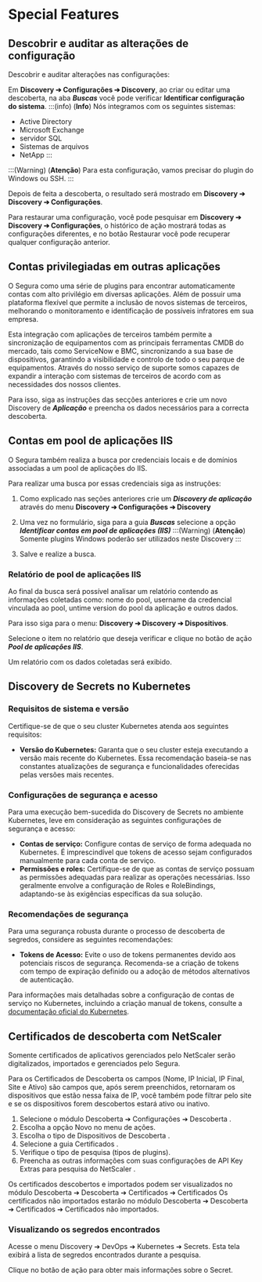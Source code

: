 # Special Features

## **Descobrir e auditar as alterações de configuração**

Descobrir e auditar alterações nas configurações:

Em **Discovery ➔ Configurações ➔ Discovery**, ao criar ou editar uma descoberta, na aba ***Buscas*** você pode verificar **Identificar configuração do sistema**.
:::(info) (**Info**)
Nós integramos com os seguintes sistemas:

* Active Directory  
* Microsoft Exchange  
* servidor SQL  
* Sistemas de arquivos  
* NetApp
:::

:::(Warning) (**Atenção**)
Para esta configuração, vamos precisar do plugin do Windows ou SSH. 
:::

Depois de feita a descoberta, o resultado será mostrado em **Discovery ➔ Discovery ➔ Configurações**.

Para restaurar uma configuração, você pode pesquisar em **Discovery ➔ Discovery ➔ Configurações**, o histórico de ação mostrará todas as configurações diferentes, e no botão Restaurar você pode recuperar qualquer configuração anterior.

## **Contas privilegiadas em outras aplicações**

O Segura como uma série de plugins para encontrar automaticamente contas com alto privilégio em diversas aplicações. Além de possuir uma plataforma flexível que permite a inclusão de novos sistemas de terceiros, melhorando o monitoramento e identificação de possíveis infratores em sua empresa.

Esta integração com aplicações de terceiros também permite a sincronização de equipamentos com as principais ferramentas CMDB do mercado, tais como ServiceNow e BMC, sincronizando a sua base de dispositivos, garantindo a visibilidade e controlo de todo o seu parque de equipamentos. Através do nosso serviço de suporte somos capazes de expandir a interação com sistemas de terceiros de acordo com as necessidades dos nossos clientes.

Para isso, siga as instruções das secções anteriores e crie um novo Discovery de ***Aplicação*** e preencha os dados necessários para a correcta descoberta.

## **Contas em pool de aplicações IIS**

O Segura também realiza a busca por credenciais locais e de domínios associadas a um pool de aplicações do IIS.

Para realizar uma busca por essas credenciais siga as instruções:

1. Como explicado nas seções anteriores crie um ***Discovery de aplicação*** através do menu **Discovery ➔ Configurações ➔ Discovery**  
2. Uma vez no formulário, siga para a guia ***Buscas*** selecione a opção ***Identificar contas em pool de aplicações (IIS)***
:::(Warning) (**Atenção**)
Somente plugins Windows poderão ser utilizados neste Discovery 
:::

3. Salve e realize a busca.

### **Relatório de pool de aplicações IIS**

Ao final da busca será possível analisar um relatório contendo as informações coletadas como: nome do pool, username da credencial vinculada ao pool, untime version do pool da aplicação e outros dados.

Para isso siga para o menu: **Discovery ➔ Discovery ➔ Dispositivos**.

Selecione o item no relatório que deseja verificar e clique no botão de ação ***Pool de aplicações IIS***.

Um relatório com os dados coletadas será exibido.

## **Discovery de Secrets no Kubernetes**

### **Requisitos de sistema e versão**

Certifique-se de que o seu cluster Kubernetes atenda aos seguintes requisitos:

* **Versão do Kubernetes:** Garanta que o seu cluster esteja executando a versão mais recente do Kubernetes. Essa recomendação baseia-se nas constantes atualizações de segurança e funcionalidades oferecidas pelas versões mais recentes.

### **Configurações de segurança e acesso**

Para uma execução bem-sucedida do Discovery de Secrets no ambiente Kubernetes, leve em consideração as seguintes configurações de segurança e acesso:

* **Contas de serviço:** Configure contas de serviço de forma adequada no Kubernetes. É imprescindível que tokens de acesso sejam configurados manualmente para cada conta de serviço.  
* **Permissões e roles:** Certifique-se de que as contas de serviço possuam as permissões adequadas para realizar as operações necessárias. Isso geralmente envolve a configuração de Roles e RoleBindings, adaptando-se às exigências específicas da sua solução.

### **Recomendações de segurança**

Para uma segurança robusta durante o processo de descoberta de segredos, considere as seguintes recomendações:

* **Tokens de Acesso:** Evite o uso de tokens permanentes devido aos potenciais riscos de segurança. Recomenda-se a criação de tokens com tempo de expiração definido ou a adoção de métodos alternativos de autenticação.

Para informações mais detalhadas sobre a configuração de contas de serviço no Kubernetes, incluindo a criação manual de tokens, consulte a [documentação oficial do Kubernetes](https://kubernetes.io/docs/tasks/configure-pod-container/configure-service-account/).

## **Certificados de descoberta com NetScaler**

Somente certificados de aplicativos gerenciados pelo NetScaler serão digitalizados, importados e gerenciados pelo Segura.

Para os Certificados de Descoberta os campos (Nome, IP Inicial, IP Final, Site e Ativo) são campos que, após serem preenchidos, retornaram os dispositivos que estão nessa faixa de IP, você também pode filtrar pelo site e se os dispositivos forem descobertos estará ativo ou inativo.

1. Selecione o módulo Descoberta ➔ Configurações ➔ Descoberta .  
2. Escolha a opção Novo no menu de ações.  
3. Escolha o tipo de Dispositivos de Descoberta .  
4. Selecione a guia Certificados .  
5. Verifique o tipo de pesquisa (tipos de plugins).  
6. Preencha as outras informações com suas configurações de API Key Extras para pesquisa do NetScaler .

Os certificados descobertos e importados podem ser visualizados no módulo Descoberta ➔ Descoberta ➔ Certificados ➔ Certificados Os certificados não importados estarão no módulo Descoberta ➔ Descoberta ➔ Certificados ➔ Certificados não importados.

### **Visualizando os segredos encontrados**

Acesse o menu Discovery ➔ DevOps ➔ Kubernetes ➔ Secrets. Esta tela exibirá a lista de segredos encontrados durante a pesquisa.

Clique no botão de ação para obter mais informações sobre o Secret.


